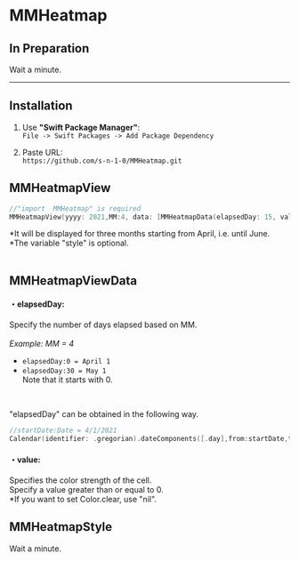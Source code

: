 # MMHeatmap

## In Preparation
Wait a minute.

---

## Installation
1. Use **"Swift Package Manager"**:  
`File -> Swift Packages -> Add Package Dependency`  
  
2. Paste URL:  
`https://github.com/s-n-1-0/MMHeatmap.git`


## MMHeatmapView

```swift
//"import  MMHeatmap" is required
MMHeatmapView(yyyy: 2021,MM:4, data: [MMHeatmapData(elapsedDay: 15, value: 10)], range: 3,style: MMHeatmapStyle(baseCellColor: UIColor.systemIndigo))
```
*It will be displayed for three months starting from April, i.e. until June.  
*The variable "style" is optional.  
<br>
## MMHeatmapViewData
#### ・**elapsedDay:**  
Specify the number of days elapsed based on MM.  
<br>
*Example: MM = 4*   
* `elapsedDay:0 = April 1`  
* `elapsedDay:30 = May 1`  
Note that it starts with 0.  
<br>

"elapsedDay" can be obtained in the following way.
```swift
//startDate:Date = 4/1/2021
Calendar(identifier: .gregorian).dateComponents([.day],from:startDate,to:date).day
```

#### ・**value:**
Specifies the color strength of the cell.  
Specify a value greater than or equal to 0.  
*If you want to set Color.clear, use "nil".

## MMHeatmapStyle
Wait a minute.